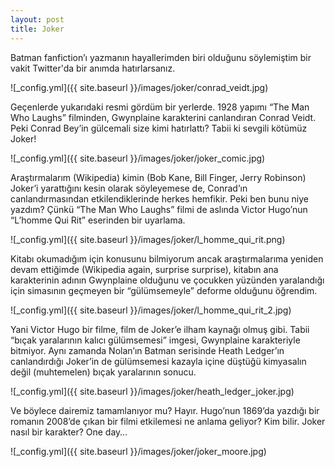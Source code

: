```yaml
---
layout: post
title: Joker
---
```


Batman fanfiction’ı yazmanın hayallerimden biri olduğunu söylemiştim bir vakit Twitter'da bir anımda hatırlarsanız.

![_config.yml]({{ site.baseurl }}/images/joker/conrad_veidt.jpg)

Geçenlerde yukarıdaki resmi gördüm bir yerlerde. 1928 yapımı “The Man Who Laughs” filminden, Gwynplaine karakterini canlandıran Conrad Veidt. Peki Conrad Bey’in gülcemali size kimi hatırlattı?
Tabii ki sevgili kötümüz Joker!

![_config.yml]({{ site.baseurl }}/images/joker/joker_comic.jpg)

Araştırmalarım (Wikipedia) kimin (Bob Kane, Bill Finger, Jerry Robinson) Joker’i yarattığını kesin olarak söyleyemese de, Conrad’ın canlandırmasından etkilendiklerinde herkes hemfikir.
Peki ben bunu niye yazdım? Çünkü “The Man Who Laughs” filmi de aslında Victor Hugo’nun “L’homme Qui Rit” eserinden bir uyarlama. 

![_config.yml]({{ site.baseurl }}/images/joker/l_homme_qui_rit.png)

Kitabı okumadığım için konusunu bilmiyorum ancak araştırmalarıma yeniden devam ettiğimde (Wikipedia again, surprise surprise), kitabın ana karakterinin adının Gwynplaine olduğunu ve çocukken yüzünden yaralandığı için simasının geçmeyen bir “gülümsemeyle” deforme olduğunu öğrendim.

![_config.yml]({{ site.baseurl }}/images/joker/l_homme_qui_rit_2.jpg)

Yani Victor Hugo bir filme, film de Joker’e ilham kaynağı olmuş gibi. Tabii “bıçak yaralarının kalıcı gülümsemesi” imgesi, Gwynplaine karakteriyle bitmiyor. Aynı zamanda Nolan’ın Batman serisinde Heath Ledger’ın canlandırdığı Joker’in de gülümsemesi kazayla içine düştüğü kimyasalın değil (muhtemelen) bıçak yaralarının sonucu. 

![_config.yml]({{ site.baseurl }}/images/joker/heath_ledger_joker.jpg)

Ve böylece dairemiz tamamlanıyor mu? Hayır. Hugo’nun 1869’da yazdığı bir romanın 2008’de çıkan bir filmi etkilemesi ne anlama geliyor? Kim bilir. Joker nasıl bir karakter? One day…

![_config.yml]({{ site.baseurl }}/images/joker/joker_moore.jpg)
